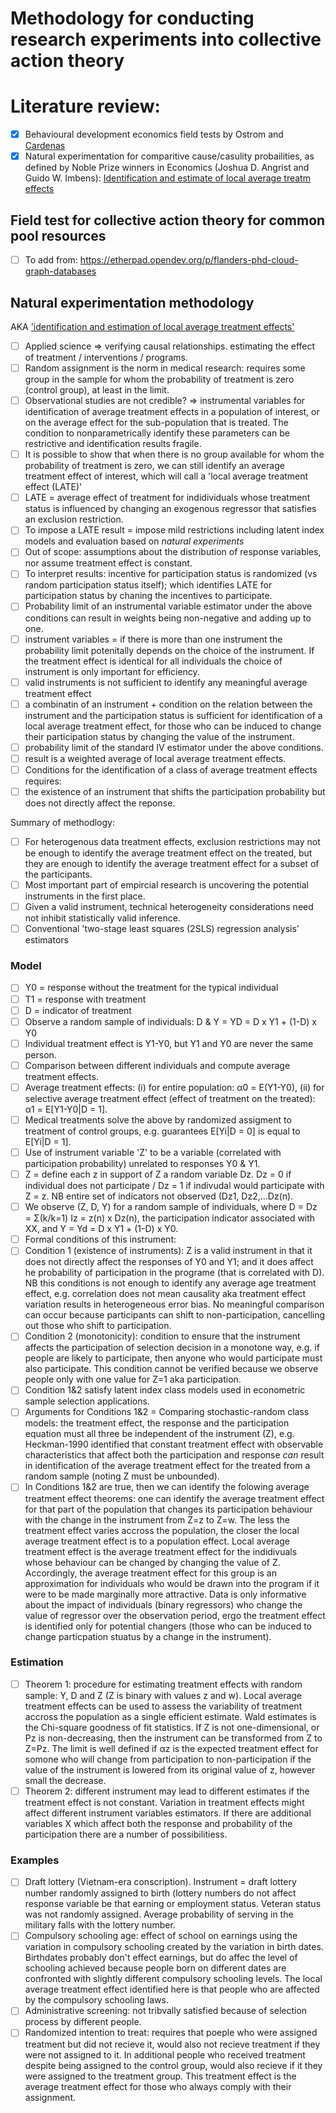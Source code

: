 # Methodology for conducting research experiments into collective action theory

# Literature review:
 - [x] Behavioural development economics field tests by Ostrom and [Cardenas](https://scholar.google.com.co/citations?user=yfeFFpIAAAAJ&hl=en)
 - [x] Natural experimentation for comparitive cause/casulity probailities, as defined by Noble Prize winners in Economics (Joshua D. Angrist and Guido W. Imbens): [Identification and estimate of local average treatm effects](https://www.nber.org/system/files/working_papers/t0118/t0118.pdf)

## Field test for collective action theory for common pool resources

 - [ ] To add from: https://etherpad.opendev.org/p/flanders-phd-cloud-graph-databases

## Natural experimentation methodology
AKA ['identification and estimation of local average treatment effects'](https://www.nber.org/system/files/working_papers/t0118/t0118.pdf)

  - [ ] Applied science => verifying causal relationships.  estimating the effect of treatment / interventions / programs.
  - [ ] Random assignment is the norm in medical research: requires some group in the sample for whom the probability of treatment is zero (control group), at least in the limit.
  - [ ] Observational studies are not credible? => instrumental variables for identification of average treatment effects in a population of interest, or on the average effect for the sub-population that is treated.  The condition to nonparametrically identify these parameters can be restrictive and identification results fragile. 
  - [ ] It is possible to show that when there is no group available for whom the probability of treatment is zero, we can still identify an average treatment effect of interest, which will call a 'local average treatment effect (LATE)'
  - [ ] LATE = average effect of treatment for indidividuals whose treatment status is influenced by changing an exogenous regressor that satisfies an exclusion restriction.
  - [ ] To impose a LATE result = impose mild restrictions including latent index models and evaluation based on _natural experiments_
  - [ ] Out of scope: assumptions about the distribution of response variables, nor assume treatment effect is constant.
  - [ ] To interpret results: incentive for participation status is randomized (vs random participation status itself); which identifies LATE for participation status by chaning the incentives to participate.
  - [ ] Probability limit of an instrumental variable estimator under the above conditions can result in weights being non-negative and adding up to one.
  - [ ] instrument variables = if there is more than one instrument the probability limit potenitally depends on the choice of the instrument.  If the treatment effect is identical for all individuals the choice of instrument is only important for efficiency.
  - [ ] valid instruments is not sufficient to identify any meaningful average treatment effect
  - [ ] a combinatin of an instrument + condition on the relation between the instrument and the participation status is sufficient for identification of a local average treatment effect, for those who can be induced to change their participation status by changing the value of the instrument.
  - [ ] probability limit of the standard IV estimator under the above conditions.
  - [ ] result is a weighted average of local average treatment effects.
  - [ ] Conditions for the identification of a class of average treatment effects requires:
  - [ ] the existence of an instrument that shifts the participation probability but does not directly affect the reponse.  

Summary of methodlogy:
  - [ ] For heterogenous data treatment effects, exclusion restrictions may not be enough to identify the average treatment effect on the treated, but they are enough to identify the average treatment effect for a subset of the participants.
  - [ ] Most important part of empircial research is uncovering the potential instruments in the first place.
  - [ ] Given a valid instrument, technical heterogeneity considerations need not inhibit statistically valid inference.
  - [ ] Conventional 'two-stage least squares (2SLS) regression analysis' estimators
 
 ### Model
  - [ ] Y0 = response without the treatment for the typical individual
  - [ ] T1 = response with treatment
  - [ ] D = indicator of treatment
  - [ ] Observe a random sample of individuals: D & Y = YD = D x Y1 + (1-D) x Y0
  - [ ] Individual treatment effect is Y1-Y0, but Y1 and Y0 are never the same person.
  - [ ] Comparison between different individuals and compute average treatment effects.
  - [ ] Average treatment effects: (i) for entire population: α0 = E(Y1-Y0), (ii) for selective average treatment effect (effect of treatment on the treated): α1 = E[Y1-Y0|D = 1].
  - [ ] Medical treatments solve the above by randomized assigment to treatment of control groups, e.g. guarantees E[Yi|D = 0] is equal to E[Yi|D = 1].
  - [ ] Use of instrument variable 'Z' to be a variable (correlated with participation probability) unrelated to responses Y0 & Y1.
  - [ ] Z = define each z in support of Z a random variable Dz.  Dz = 0 if individual does not participate / Dz = 1 if indivudal would participate with Z = z.  NB entire set of indicators not observed (Dz1, Dz2,...Dz(n).
  - [ ] We observe (Z, D, Y) for a random sample of individuals, where D = Dz = Σ(k/k=1) Iz = z(n) x Dz(n), the participation indicator associated with XX, and Y = Yd = D x Y1 + (1-D) x Y0.
  - [ ] Formal conditions of this instrument:
  - [ ] Condition 1 (existence of instruments): Z is a valid instrument in that it does not directly affect the responses of Y0 and Y1; and it does affect he probability of participation in the programe (that is correlated with D). NB this conditions is not enough to identify any average age treatment effect, e.g. correlation does not mean causality aka treatment effect variation results in heterogeneous error bias.  No meaningful comparison can occur because participants can shift to non-participation, cancelling out those who shift to participation.
  - [ ] Condition 2 (monotonicity): condition to ensure that the instrument affects the participation of selection decision in a monotone way, e.g. if people are likely to participate, then anyone who would participate must also participate.  This condition cannot be verified because we observe people only with one value for Z=1 aka participation.
  - [ ] Condition 1&2 satisfy latent index class models used in econometric sample selection applications.  
  - [ ] Arguments for Conditions 1&2 = Comparing stochastic-random class models: the treatment effect, the response and the participation equation must all three be independent of the instrument (Z), e.g. Heckman-1990 identified that constant treatment effect with observable characteristics that affect both the participation and response _can_ result in identification of the average treatment effect for the treated from a random sample (noting Z must be unbounded).
  - [ ] In Conditions 1&2 are true, then we can identify the folowing average treatment effect theorems: one can identify the average treatment effect for that part of the population that changes its participation behaviour with the change in the instrument from Z=z to Z=w.  The less the treatment effect varies accross the population, the closer the local average treatment effect is to a population effect.  Local average treatment effect is the average treatment effect for the indidivuals whose behaviour can be changed by changing the value of Z. Accordingly, the average treatment effect for this group is an approximation for individuals who would be drawn into the program if it were to be made marginally more attractive.  Data is only informative about the impact of individuals (binary regressors) who change the value of regressor over the observation period, ergo the treatment effect is identified only for potential changers (those who can be induced to change particpation stuatus by a change in the instrument).

### Estimation
 - [ ] Theorem 1: procedure for estimating treatment effects with random sample: Y, D and Z (Z is binary with values z and w).  Local average treatment effects can be used to assess the variability of treatment accross the population as a single efficient estimate.  Wald estimates is the Chi-square goodness of fit statistics.  If Z is not one-dimensional, or Pz is non-decreasing, then the instrument can be transformed from Z to Z=Pz.   The limit is well defined if αz is the expected treatment effect for somone who will change from participation to non-participation if the value of the instrument is lowered from its original value of z, however small the decrease.
 - [ ] Theorem 2: different instrument may lead to different estimates if the treatment effect is not constant. Variation in treatment effects might affect different instrument variables estimators.  If there are additional variables X which affect both the response and probability of the participation there are a number of possibilitiess.
 
 ### Examples
  - [ ] Draft lottery (Vietnam-era conscription).  Instrument = draft lottery number randomly assigned to birth (lottery numbers do not affect response variable be that earning or employment status.  Veteran status was not randomly assigned. Average probability of serving in the military falls with the lottery number. 
  - [ ] Compulsory schooling age: effect of school on earnings using the variation in compulsory schooling created by the variation in birth dates.  Birthdates probably don't effect earnings, but do affec the level of schooling achieved because people born on different dates are confronted with slightly different compulsory schooling levels.  The local average treatment effect identified here is that people who are affected by the compulsory schooling laws.
  - [ ] Administrative screening: not tribvally satisfied because of selection process by different people.
  - [ ] Randomized intention to treat: requires that poeple who were assigned treatment but did not recieve it, would also not recieve treatment if they were not assigned to it.  In additional people who received treatment despite being assigned to the control group, would also recieve if it they were assigned to the treatment group.  This treatment effect is the average treatment effect for those who always comply with their assignment.
